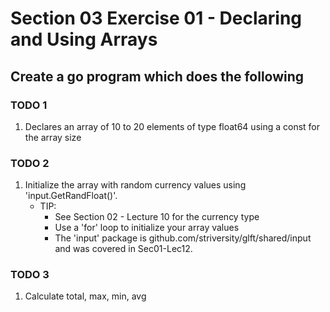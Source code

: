 # Section 03 Exercise 01 - Declaring and Using Arrays

## Create a go program which does the following

### TODO 1

1. Declares an array of 10 to 20 elements of type float64 using a const for the array size

### TODO 2

1. Initialize the array with random currency values using 'input.GetRandFloat()'.
	* TIP:
		* See Section 02 - Lecture 10 for the currency type
		* Use a 'for' loop to initialize your array values
		* The 'input' package is github.com/striversity/glft/shared/input
		and was covered in Sec01-Lec12.

### TODO 3

1. Calculate total, max, min, avg